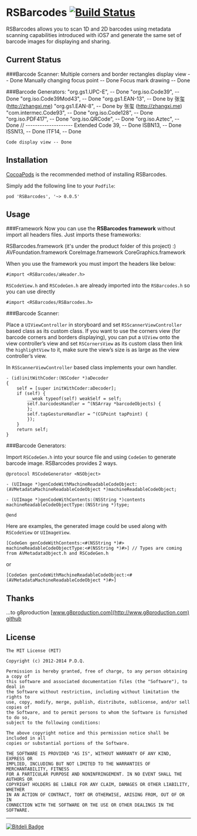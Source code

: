 RSBarcodes [![Build Status](https://travis-ci.org/yeahdongcn/RSBarcodes.png)](https://travis-ci.org/yeahdongcn/RSBarcodes)
==========
RSBarcodes allows you to scan 1D and 2D barcodes using metadata scanning capabilities introduced with iOS7 and generate the same set of barcode images for displaying and sharing.

Current Status
------------
###Barcode Scanner:
    Multiple corners and border rectangles display view -- Done
    Manually changing focus point -- Done
    Focus mark drawing -- Done

###Barcode Generators:
    "org.gs1.UPC-E", -- Done
    "org.iso.Code39", -- Done
    "org.iso.Code39Mod43", -- Done
    "org.gs1.EAN-13", -- Done by 张玺 (http://zhangxi.me)
    "org.gs1.EAN-8", -- Done by 张玺 (http://zhangxi.me)
    "com.intermec.Code93", -- Done
    "org.iso.Code128", -- Done
    "org.iso.PDF417", -- Done
    "org.iso.QRCode", -- Done
    "org.iso.Aztec", -- Done
    // --------------------
    Extended Code 39, -- Done
    ISBN13, -- Done
    ISSN13, -- Done
    ITF14, -- Done
    
    Code display view -- Done
    
Installation
------------
<a href="http://cocoapods.org/" target="_blank">CocoaPods</a> is the recommended method of installing RSBarcodes.

Simply add the following line to your `Podfile`:

    pod 'RSBarcodes', '~> 0.0.5'

Usage
------------
###Framework
Now you can use the **RSBarcodes framework** without import all headers files.
Just imports these frameworks:

RSBarcodes.framework (it's under the product folder of this project) :)
AVFoundation.framework
CoreImage.framework
CoreGraphics.framework

When you use the framework you must import the headers like below:

    #import <RSBarcodes/aHeader.h>


`RSCodeView.h` and `RSCodeGen.h` are already imported into the `RSBarcodes.h` so you can use directly

    #import <RSBarcodes/RSBarcodes.h>


###Barcode Scanner:

Place a `UIViewController` in storyboard and set `RSScannerViewController` based class as its custom class. If you want to use the corners view (for barcode corners and borders displaying), you can put a `UIView` onto the view controller’s view and set `RSCornersView` as its custom class then link the `highlightView` to it, make sure the view’s size is as large as the view controller’s view.

In `RSScannerViewController` based class implements your own handler.

    - (id)initWithCoder:(NSCoder *)aDecoder
    {
        self = [super initWithCoder:aDecoder];
        if (self) {
            __weak typeof(self) weakSelf = self;
            self.barcodesHandler = ^(NSArray *barcodeObjects) {
            };
            self.tapGestureHandler = ^(CGPoint tapPoint) {
            });
        }
        return self;
    }

###Barcode Generators:

Import `RSCodeGen.h` into your source file and using `CodeGen` to generate barcode image. RSBarcodes provides 2 ways.

    @protocol RSCodeGenerator <NSObject>

    - (UIImage *)genCodeWithMachineReadableCodeObject:(AVMetadataMachineReadableCodeObject *)machineReadableCodeObject;

    - (UIImage *)genCodeWithContents:(NSString *)contents machineReadableCodeObjectType:(NSString *)type;

    @end

Here are examples, the generated image could be used along with `RSCodeView` or `UIImageView`.

    [CodeGen genCodeWithContents:<#(NSString *)#> machineReadableCodeObjectType:<#(NSString *)#>] // Types are coming from AVMetadataObject.h and RSCodeGen.h

or

    [CodeGen genCodeWithMachineReadableCodeObject:<#(AVMetadataMachineReadableCodeObject *)#>]


Thanks
------------
...to g8production [www.g8production.com](http://www.g8production.com) [github](https://github.com/gali8)


License
------------
    The MIT License (MIT)

    Copyright (c) 2012-2014 P.D.Q.

    Permission is hereby granted, free of charge, to any person obtaining a copy of
    this software and associated documentation files (the "Software"), to deal in
    the Software without restriction, including without limitation the rights to
    use, copy, modify, merge, publish, distribute, sublicense, and/or sell copies of
    the Software, and to permit persons to whom the Software is furnished to do so,
    subject to the following conditions:

    The above copyright notice and this permission notice shall be included in all
    copies or substantial portions of the Software.

    THE SOFTWARE IS PROVIDED "AS IS", WITHOUT WARRANTY OF ANY KIND, EXPRESS OR
    IMPLIED, INCLUDING BUT NOT LIMITED TO THE WARRANTIES OF MERCHANTABILITY, FITNESS
    FOR A PARTICULAR PURPOSE AND NONINFRINGEMENT. IN NO EVENT SHALL THE AUTHORS OR
    COPYRIGHT HOLDERS BE LIABLE FOR ANY CLAIM, DAMAGES OR OTHER LIABILITY, WHETHER
    IN AN ACTION OF CONTRACT, TORT OR OTHERWISE, ARISING FROM, OUT OF OR IN
    CONNECTION WITH THE SOFTWARE OR THE USE OR OTHER DEALINGS IN THE SOFTWARE.

------------  
[![Bitdeli Badge](https://d2weczhvl823v0.cloudfront.net/yeahdongcn/rsbarcodes/trend.png)](https://bitdeli.com/free "Bitdeli Badge")

